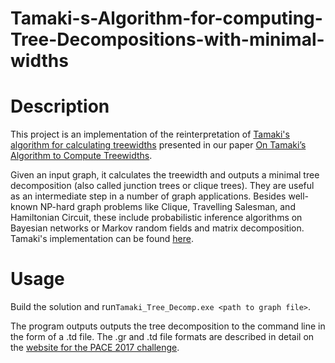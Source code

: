 # Tamaki-s-Algorithm-for-computing-Tree-Decompositions-with-minimal-widths

# Description

This project is an implementation of the reinterpretation of [Tamaki's algorithm for calculating treewidths](https://drops.dagstuhl.de/opus/volltexte/2017/7880/) presented in our paper [On Tamaki’s Algorithm to Compute Treewidths](https://drops.dagstuhl.de/opus/frontdoor.php?source_opus=13781).

Given an input graph, it calculates the treewidth and outputs a minimal tree decomposition (also called junction trees or clique trees). They are useful as an intermediate step in a number of graph applications. Besides well-known NP-hard graph problems like Clique, Travelling Salesman, and Hamiltonian Circuit, these include probabilistic inference algorithms on Bayesian networks or Markov random fields and matrix decomposition.
Tamaki's implementation can be found [here](https://github.com/TCS-Meiji/PACE2017-TrackA).

# Usage

Build the solution and run`Tamaki_Tree_Decomp.exe <path to graph file>`.

The program outputs outputs the tree decomposition to the command line in the form of a .td file. The .gr and .td file formats are described in detail on the [website for the PACE 2017 challenge](https://pacechallenge.org/2017/treewidth/).
